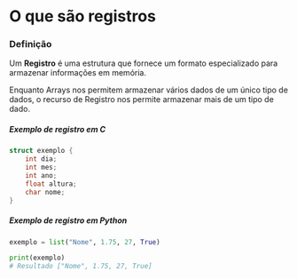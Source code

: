 # O que são registros

### Definição

Um **Registro** é uma estrutura que fornece um formato especializado para armazenar informações em memória.

Enquanto Arrays nos permitem armazenar vários dados de um único tipo de dados, o recurso de Registro nos permite armazenar mais de um tipo de dado.

##### Exemplo de registro em C

```c
struct exemplo {
    int dia;
    int mes;
    int ano;
    float altura;
    char nome;
}
```

##### Exemplo de registro em Python

```python
exemplo = list("Nome", 1.75, 27, True)

print(exemplo)
# Resultado ["Nome", 1.75, 27, True]
```


